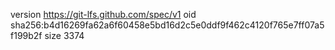 version https://git-lfs.github.com/spec/v1
oid sha256:b4d16269fa62a6f60458e5bd16d2c5e0ddf9f462c4120f765e7ff07a5f199b2f
size 3374
